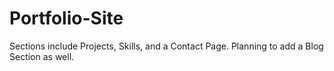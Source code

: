 # Portfolio-Site
Sections include Projects, Skills, and a Contact Page.
Planning to add a Blog Section as well.
